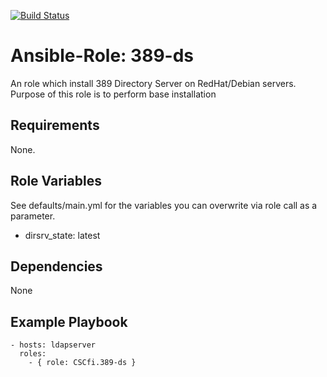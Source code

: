 [![Build Status](https://travis-ci.org/CSC-IT-Center-for-Science/ansible-role-apache.svg?branch=master)](https://travis-ci.org/CSC-IT-Center-for-Science/ansible-role-apache)

Ansible-Role: 389-ds
=========

An role which install 389 Directory Server on RedHat/Debian servers.
Purpose of this role is to perform base installation

Requirements
------------

None.

Role Variables
--------------

See defaults/main.yml for the variables you can overwrite via role call as a parameter.

* dirsrv_state: latest

Dependencies
------------

None

Example Playbook
----------------

    - hosts: ldapserver
      roles:
        - { role: CSCfi.389-ds }
